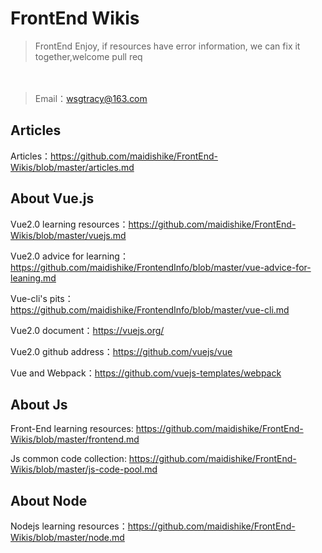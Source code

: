 # FrontEnd Wikis
> FrontEnd Enjoy, if resources have error information, we can fix it together,welcome pull req

　
> Email：wsgtracy@163.com

## Articles

Articles：https://github.com/maidishike/FrontEnd-Wikis/blob/master/articles.md

## About Vue.js

Vue2.0 learning resources：https://github.com/maidishike/FrontEnd-Wikis/blob/master/vuejs.md

Vue2.0 advice for learning：https://github.com/maidishike/FrontendInfo/blob/master/vue-advice-for-leaning.md

Vue-cli's pits：https://github.com/maidishike/FrontendInfo/blob/master/vue-cli.md

Vue2.0 document：https://vuejs.org/

Vue2.0 github address：https://github.com/vuejs/vue

Vue and Webpack：https://github.com/vuejs-templates/webpack

## About Js

Front-End learning resources: https://github.com/maidishike/FrontEnd-Wikis/blob/master/frontend.md

Js common code collection: https://github.com/maidishike/FrontEnd-Wikis/blob/master/js-code-pool.md

## About Node

Nodejs learning resources：https://github.com/maidishike/FrontEnd-Wikis/blob/master/node.md
